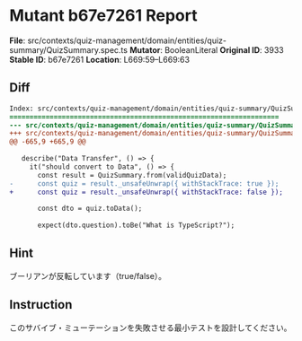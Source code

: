 # Mutant b67e7261 Report

**File**: src/contexts/quiz-management/domain/entities/quiz-summary/QuizSummary.spec.ts
**Mutator**: BooleanLiteral
**Original ID**: 3933
**Stable ID**: b67e7261
**Location**: L669:59–L669:63

## Diff

```diff
Index: src/contexts/quiz-management/domain/entities/quiz-summary/QuizSummary.spec.ts
===================================================================
--- src/contexts/quiz-management/domain/entities/quiz-summary/QuizSummary.spec.ts	original
+++ src/contexts/quiz-management/domain/entities/quiz-summary/QuizSummary.spec.ts	mutated #3933
@@ -665,9 +665,9 @@
 
   describe("Data Transfer", () => {
     it("should convert to Data", () => {
       const result = QuizSummary.from(validQuizData);
-      const quiz = result._unsafeUnwrap({ withStackTrace: true });
+      const quiz = result._unsafeUnwrap({ withStackTrace: false });
 
       const dto = quiz.toData();
 
       expect(dto.question).toBe("What is TypeScript?");
```

## Hint

ブーリアンが反転しています（true/false）。

## Instruction

このサバイブ・ミューテーションを失敗させる最小テストを設計してください。
